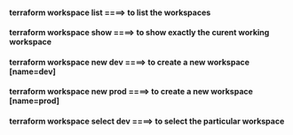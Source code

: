 #### terraform workspace list ====> to list the workspaces 
#### terraform workspace show ====> to show exactly the curent working workspace
#### terraform workspace new dev ====> to create a new workspace [name=dev]
#### terraform workspace new prod ====> to create a new workspace [name=prod]
#### terraform workspace select dev  ====> to select the particular workspace 

